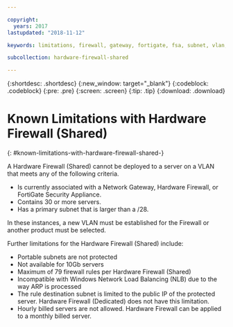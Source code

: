```yaml
---

copyright:
  years: 2017
lastupdated: "2018-11-12"

keywords: limitations, firewall, gateway, fortigate, fsa, subnet, vlan, problems, issues

subcollection: hardware-firewall-shared

---
```


{:shortdesc: .shortdesc}
{:new_window: target="_blank"}
{:codeblock: .codeblock}
{:pre: .pre}
{:screen: .screen}
{:tip: .tip}
{:download: .download}

# Known Limitations with Hardware Firewall (Shared)
{: #known-limitations-with-hardware-firewall-shared-}

A Hardware Firewall (Shared) cannot be deployed to a server on a VLAN that meets any of the following criteria.

* Is currently associated with a Network Gateway, Hardware Firewall, or FortiGate Security Appliance.
* Contains 30 or more servers.
* Has a primary subnet that is larger than a /28.

In these instances, a new VLAN must be established for the Firewall or another product must be selected.

Further limitations for the Hardware Firewall (Shared) include:

* Portable subnets are not protected
* Not available for 10Gb servers
* Maximum of 79 firewall rules per Hardware Firewall (Shared)
* Incompatible with Windows Network Load Balancing (NLB) due to the way ARP is processed
* The rule destination subnet is limited to the public IP of the protected server. Hardware Firewall (Dedicated) does not have this limitation.
* Hourly billed servers are not allowed. Hardware Firewall can be applied to a monthly billed server.